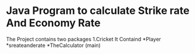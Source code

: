 # Java Program to calculate Strike rate And Economy Rate
The Project contains two packages 
1.Cricket
  It Containd
      *Player
      *sreateanderate
      *TheCalculator (main)

